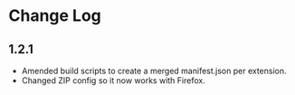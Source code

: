 # Change Log

## 1.2.1

- Amended build scripts to create a merged manifest.json per extension.
- Changed ZIP config so it now works with Firefox.
